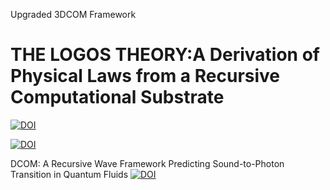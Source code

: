 Upgraded 3DCOM Framework
# THE LOGOS THEORY:A Derivation of Physical Laws from a Recursive Computational Substrate

[![DOI](https://zenodo.org/badge/DOI/10.5281/zenodo.17066393.svg)](https://doi.org/10.5281/zenodo.17066393)

[![DOI](https://zenodo.org/badge/DOI/10.5281/zenodo.17050694.svg)](https://doi.org/10.5281/zenodo.17050694)

DCOM: A Recursive Wave Framework Predicting Sound-to-Photon Transition in Quantum Fluids
[![DOI](https://zenodo.org/badge/DOI/10.5281/zenodo.17050672.svg)](https://doi.org/10.5281/zenodo.17050672)


